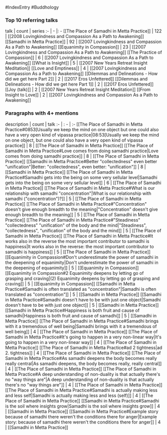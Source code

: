 #IndexEntry #Buddhology

### Top 10 referring talks
talk | count | series
:- | - |: -
[[The Place of Samadhi in Metta Practice]] | 122 | [[2008 Lovingkindness and Compassion As a Path to Awakening]]
[[Samadhi in Metta Practice]] | 92 | [[2007 Lovingkindness and Compassion As a Path to Awakening]]
[[Equanimity in Compassion]] | 23 | [[2007 Lovingkindness and Compassion As a Path to Awakening]]
[[The Practice of Compassion]] | 6 | [[2007 Lovingkindness and Compassion As a Path to Awakening]]
[[What is Insight]] | 5 | [[2007 New Years Retreat Insight Meditation]]
[[Love and Emptiness]] | 4 | [[2007 Lovingkindness and Compassion As a Path to Awakening]]
[[Dilemmas and Delineations - How did we get here Part 2]] | 2 | [[2017 Eros Unfettered]]
[[Dilemmas and Delineations - How did we get here Part 1]] | 2 | [[2017 Eros Unfettered]]
[[Joy (talk)]] | 2 | [[2007 New Years Retreat Insight Meditation]]
[[From Insight to Love]] | 2 | [[2007 Lovingkindness and Compassion As a Path to Awakening]]

### Paragraphs with 4+ mentions
description | count | talk
:- | : - | :-
[[The Place of Samadhi in Metta Practice#0853[Usually we keep the mind on one object but one could also have a very open kind of vipassa practice\|08:53[Usually we keep the mind on one object, but one could also have a very open kind of vipassa practice]] | 8 | [[The Place of Samadhi in Metta Practice]]
[[The Place of Samadhi in Metta Practice#Love comes from doing samadhi practice\|Love comes from doing samadhi practice]] | 8 | [[The Place of Samadhi in Metta Practice]]
[[Samadhi in Metta Practice#Better "collectedness" even better "unification"\|Better: "collectedness", even better: "unification"]] | 8 | [[Samadhi in Metta Practice]]
[[The Place of Samadhi in Metta Practice#Samadhi gets into the being on some very sellular level\|Samadhi gets into the being on some very sellular level]] | 6 | [[The Place of Samadhi in Metta Practice]]
[[The Place of Samadhi in Metta Practice#What is our relationship with samadhi "concentration"\|What is our relationship with samadhi ("concentration")?]] | 5 | [[The Place of Samadhi in Metta Practice]]
[[The Place of Samadhi in Metta Practice#"Concentration" doesn't give enough breadth to the meaning\|"Concentration" doesn't give enough breadth to the meaning]] | 5 | [[The Place of Samadhi in Metta Practice]]
[[The Place of Samadhi in Metta Practice#"Steadiness" "collectedness" "unification" of the body and the mind\|"Steadiness", "collectedness", "unification" of the body and the mind]] | 5 | [[The Place of Samadhi in Metta Practice]]
[[The Place of Samadhi in Metta Practice#It works also in the reverse the most important contributor to samadhi is happiness\|It works also in the reverse: the most important contributor to samadhi is happiness]] | 5 | [[The Place of Samadhi in Metta Practice]]
[[Equanimity in Compassion#Don't underestimate the power of samadhi in the deepening of equanimity\|Don't underestimate the power of samadhi in the deepening of equanimity]] | 5 | [[Equanimity in Compassion]]
[[Equanimity in Compassion#2 Equanimity deepens by letting go of grasping and craving\|(2) Equanimity deepens by letting go of grasping and craving]] | 5 | [[Equanimity in Compassion]]
[[Samadhi in Metta Practice#Samadhi is often translated as "concentration"\|Samadhi is often translated as "concentration"]] | 5 | [[Samadhi in Metta Practice]]
[[Samadhi in Metta Practice#Samadhi doesn't have to be with just one object\|Samadhi doesn't have to be with just one object]] | 5 | [[Samadhi in Metta Practice]]
[[Samadhi in Metta Practice#Happiness is both fruit and cause of samadhi\|Happiness is both fruit and cause of samadhi]] | 5 | [[Samadhi in Metta Practice]]
[[The Place of Samadhi in Metta Practice#Samadhi brings with it a tremendous of well being\|Samadhi brings with it a tremendous of well being]] | 4 | [[The Place of Samadhi in Metta Practice]]
[[The Place of Samadhi in Metta Practice#It's going to happen in a very non-linear way\|It's going to happen in a very non-linear way]] | 4 | [[The Place of Samadhi in Metta Practice]]
[[The Place of Samadhi in Metta Practice#ad 2 tightness\|ad 2. tightness]] | 4 | [[The Place of Samadhi in Metta Practice]]
[[The Place of Samadhi in Metta Practice#As samadhi deepens the body becomes really really central\|As samadhi deepens, the body becomes really, really central]] | 4 | [[The Place of Samadhi in Metta Practice]]
[[The Place of Samadhi in Metta Practice#A deep understanding of non-duality is that actually there's no "way things are"\|A deep understanding of non-duality is that actually there's no "way things are"]] | 4 | [[The Place of Samadhi in Metta Practice]]
[[The Place of Samadhi in Metta Practice#Samadhi is actually making less and less self\|Samadhi is actually making less and less (self)]] | 4 | [[The Place of Samadhi in Metta Practice]]
[[Samadhi in Metta Practice#Samadhi is the soil where insights grow\|Samadhi is the soil where insights grow]] | 4 | [[Samadhi in Metta Practice]]
[[Samadhi in Metta Practice#Example story because of samadhi there weren't the conditions there for anger\|Example story: because of samadhi there weren't the conditions there for anger]] | 4 | [[Samadhi in Metta Practice]]


